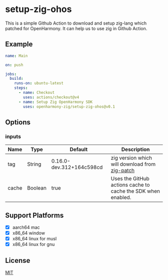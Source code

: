 # setup-zig-ohos

This is a simple Github Action to download and setup zig-lang which patched for OpenHarmony. It can help us to use zig in Github Action.

## Example

```yml
name: Main

on: push

jobs:
  build:
    runs-on: ubuntu-latest
    steps:
      - name: Checkout
        uses: actions/checkout@v4
      - name: Setup Zig OpenHarmony SDK
        uses: openharmony-zig/setup-zig-ohos@v0.1
```

## Options

### inputs

| Name  | Type    | Default                  | Description                                                                                    |
| ----- | ------- | ------------------------ | ---------------------------------------------------------------------------------------------- |
| tag   | String  | 0.16.0-dev.312+164c598cd | zig version which will download from [zig-patch](https://github.com/openharmony-zig/zig-patch) |
| cache | Boolean | true                     | Uses the GitHub actions cache to cache the SDK when enabled.                                   |

## Support Platforms

- [x] aarch64 mac
- [x] x86_64 window
- [x] x86_64 linux for musl
- [x] x86_64 linux for gnu

## License

[MIT](./LICENSE)
